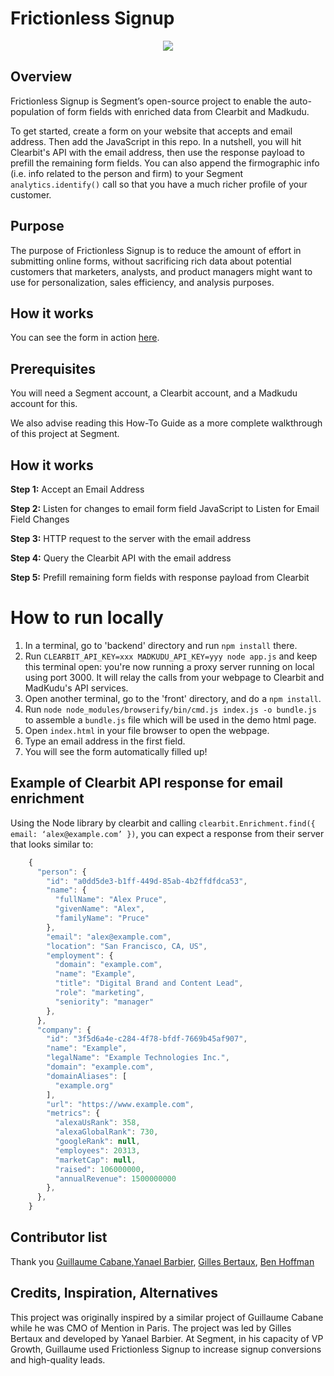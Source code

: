 # Frictionless Signup
<p style="text-align:center"><img src="http://g.recordit.co/bvOrncPN5n.gif"></p>

## Overview
Frictionless Signup is Segment’s open-source project to enable the auto-population of form fields with enriched data from Clearbit and Madkudu.

To get started, create a form on your website that accepts and email address.  Then add the JavaScript in this repo.  In a nutshell, you will hit Clearbit's API with the email address, then use the response payload to prefill the remaining form fields.  You can also append the firmographic info (i.e. info related to the person and firm) to your Segment `analytics.identify()` call so that you have a much richer profile of your customer.

## Purpose
The purpose of Frictionless Signup is to reduce the amount of effort in submitting online forms, without sacrificing rich data about potential customers that marketers, analysts, and product managers might want to use for personalization, sales efficiency, and analysis purposes.

## How it works
You can see the form in action [here](#).

## Prerequisites
You will need a Segment account, a Clearbit account, and a Madkudu account for this.

We also advise reading this How-To Guide as a more complete walkthrough of this project at Segment.

## How it works
**Step 1:** Accept an Email Address

**Step 2:** Listen for changes to email form field JavaScript to Listen for Email Field Changes

**Step 3:** HTTP request to the server with the email address

**Step 4:** Query the Clearbit API with the email address

**Step 5:** Prefill remaining form fields with response payload from Clearbit

# How to run locally

1. In a terminal, go to 'backend' directory and run `npm install` there.
2. Run `CLEARBIT_API_KEY=xxx MADKUDU_API_KEY=yyy node app.js` and keep this terminal open: you're now running a proxy server running on local using port 3000. It will relay the calls from your webpage to Clearbit and MadKudu's API services.
3. Open another terminal, go to the 'front' directory, and do a `npm install`.
4. Run `node node_modules/browserify/bin/cmd.js index.js -o bundle.js` to assemble a `bundle.js` file which will be used in the demo html page.
5. Open `index.html` in your file browser to open the webpage.
6. Type an email address in the first field.
7. You will see the form automatically filled up!


## Example of Clearbit API response for email enrichment
Using the Node library by clearbit and calling `clearbit.Enrichment.find({ email: ‘alex@example.com’ })`, you can expect a response from their server that looks similar to:
```js
    {
      "person": {
        "id": "a0dd5de3-b1ff-449d-85ab-4b2ffdfdca53",
        "name": {
          "fullName": "Alex Pruce",
          "givenName": "Alex",
          "familyName": "Pruce"
        },
        "email": "alex@example.com",
        "location": "San Francisco, CA, US",
        "employment": {
          "domain": "example.com",
          "name": "Example",
          "title": "Digital Brand and Content Lead",
          "role": "marketing",
          "seniority": "manager"
        },
      },
      "company": {
        "id": "3f5d6a4e-c284-4f78-bfdf-7669b45af907",
        "name": "Example",
        "legalName": "Example Technologies Inc.",
        "domain": "example.com",
        "domainAliases": [
          "example.org"
        ],
        "url": "https://www.example.com",
        "metrics": {
          "alexaUsRank": 358,
          "alexaGlobalRank": 730,
          "googleRank": null,
          "employees": 20313,
          "marketCap": null,
          "raised": 106000000,
          "annualRevenue": 1500000000
        },
      },
    }
```


## Contributor list
Thank you  [Guillaume Cabane](https://github.com/guillaumecabane),[Yanael Barbier](https://github.com/st3w4r), [Gilles Bertaux](https://github.com/gillesbertaux), [Ben Hoffman](https://github.com/benjaminhoffman)

## Credits, Inspiration, Alternatives
This project was originally inspired by a similar project of Guillaume Cabane while he was CMO of Mention in Paris. The project was led by Gilles Bertaux and developed by Yanael Barbier. At Segment, in his capacity of VP Growth, Guillaume used Frictionless Signup to increase signup conversions and high-quality leads.  
